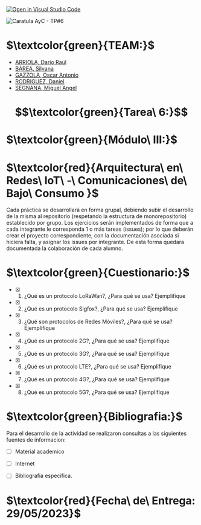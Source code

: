 [![Open in Visual Studio Code](https://classroom.github.com/assets/open-in-vscode-718a45dd9cf7e7f842a935f5ebbe5719a5e09af4491e668f4dbf3b35d5cca122.svg)](https://classroom.github.com/online_ide?assignment_repo_id=11223669&assignment_repo_type=AssignmentRepo)


![Caratula AyC - TP#6](https://github.com/ISPC-TST-ARQUITECTURA-Y-CONECTIVIDAD/ISPC-TST-ARQUITECTURA-Y-CONECTIVIDAD-grupo-7/assets/46485082/aee4284b-abcb-4599-b22b-af86867be3ca)


# $\textcolor{green}{TEAM:}$

- [ARRIOLA, Dario Raul](https://github.com/dr-arriola)
- [BAREA, Silvana](https://github.com/recursosssbb)
- [GAZZOLA, Oscar Antonio](https://github.com/OscarAGazzola )
- [RODRIGUEZ, Daniel](https://github.com/danydeitu)
- [SEGNANA, Miguel Angel](https://github.com/guelo2019 )



# $$\textcolor{green}{Tarea\ 6:}$$

# $\textcolor{green}{Módulo\ III:}$

# $\textcolor{red}{Arquitectura\ en\ Redes\ IoT\ -\ Comunicaciones\ de\ Bajo\ Consumo }$

Cada práctica se desarrollará en forma grupal, debiendo subir el
desarrollo de la misma al repositorio (respetando la estructura de
monorepositorio) establecido por grupo. Los ejercicios serán
implementados de forma que a cada integrante le corresponda 1 o más
tareas (issues); por lo que deberán crear el proyecto correspondiente,
con la documentación asociada si hiciera falta, y asignar los issues por
integrante. De esta forma quedara documentada la colaboración de
cada alumno.

# $\textcolor{green}{Cuestionario:}$


- [x] 1) ¿Qué es un protocolo LoRaWan?, ¿Para qué se usa? Ejemplifique 
- [x] 2) ¿Qué es un protocolo Sigfox?, ¿Para qué se usa? Ejemplifique 
- [x] 3) ¿Qué son protocolos de Redes Móviles?, ¿Para qué se usa? Ejemplifique 
- [x] 4) ¿Qué es un protocolo 2G?, ¿Para qué se usa? Ejemplifique 
- [x] 5) ¿Qué es un protocolo 3G?, ¿Para qué se usa? Ejemplifique 
- [x] 6) ¿Qué es un protocolo LTE?, ¿Para qué se usa? Ejemplifique
- [x] 7) ¿Qué es un protocolo 4G?, ¿Para qué se usa? Ejemplifique
- [x] 8) ¿Qué es un protocolo 5G?, ¿Para qué se usa? Ejemplifique 



# $\textcolor{green}{Bibliografia:}$


Para el desarrollo de la actividad se realizaron consultas a las siguientes fuentes de informacion:

- [ ] Material academico
- [ ] Internet
- [ ] Bibliografia especifica.


# $\textcolor{red}{Fecha\ de\ Entrega: 29/05/2023}$








